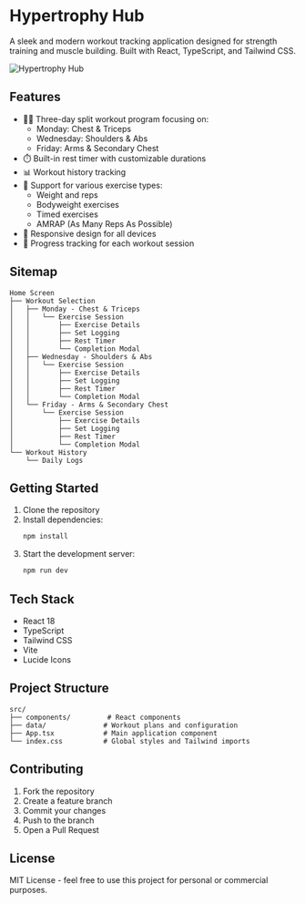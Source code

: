 # Hypertrophy Hub

A sleek and modern workout tracking application designed for strength training and muscle building. Built with React, TypeScript, and Tailwind CSS.

![Hypertrophy Hub](https://images.pexels.com/photos/1552242/pexels-photo-1552242.jpeg?auto=compress&cs=tinysrgb&w=1260&h=750&dpr=2)

## Features

- 🏋️‍♂️ Three-day split workout program focusing on:
  - Monday: Chest & Triceps
  - Wednesday: Shoulders & Abs
  - Friday: Arms & Secondary Chest
- ⏱️ Built-in rest timer with customizable durations
- 📊 Workout history tracking
- 💪 Support for various exercise types:
  - Weight and reps
  - Bodyweight exercises
  - Timed exercises
  - AMRAP (As Many Reps As Possible)
- 📱 Responsive design for all devices
- 🎯 Progress tracking for each workout session

## Sitemap

```
Home Screen
├── Workout Selection
│   ├── Monday - Chest & Triceps
│   │   └── Exercise Session
│   │       ├── Exercise Details
│   │       ├── Set Logging
│   │       ├── Rest Timer
│   │       └── Completion Modal
│   ├── Wednesday - Shoulders & Abs
│   │   └── Exercise Session
│   │       ├── Exercise Details
│   │       ├── Set Logging
│   │       ├── Rest Timer
│   │       └── Completion Modal
│   └── Friday - Arms & Secondary Chest
│       └── Exercise Session
│           ├── Exercise Details
│           ├── Set Logging
│           ├── Rest Timer
│           └── Completion Modal
└── Workout History
    └── Daily Logs
```

## Getting Started

1. Clone the repository
2. Install dependencies:
   ```bash
   npm install
   ```
3. Start the development server:
   ```bash
   npm run dev
   ```

## Tech Stack

- React 18
- TypeScript
- Tailwind CSS
- Vite
- Lucide Icons

## Project Structure

```
src/
├── components/         # React components
├── data/              # Workout plans and configuration
├── App.tsx            # Main application component
└── index.css          # Global styles and Tailwind imports
```

## Contributing

1. Fork the repository
2. Create a feature branch
3. Commit your changes
4. Push to the branch
5. Open a Pull Request

## License

MIT License - feel free to use this project for personal or commercial purposes.